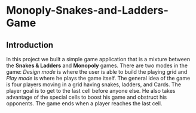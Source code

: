 # Monoply-Snakes-and-Ladders-Game


## Introduction
In this project we built a simple game application that is a mixture between the 
**Snakes & Ladders** and **Monopoly** games. There are two modes in the game: _Design mode_ is where 
the user is able to build the playing grid and _Play mode_ is where he plays the game itself. The general 
idea of the game is four players moving in a grid having snakes, ladders, and Cards. The player goal 
is to get to the last cell before anyone else. He also takes advantage of the special cells to boost his 
game and obstruct his opponents. The game ends when a player reaches the last cell.


